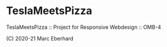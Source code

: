# TeslaMeetsPizza

TeslaMeetsPizza :: Project for Responsive Webdesign :: OMB-4

(C) 2020-21 Marc Eberhard
